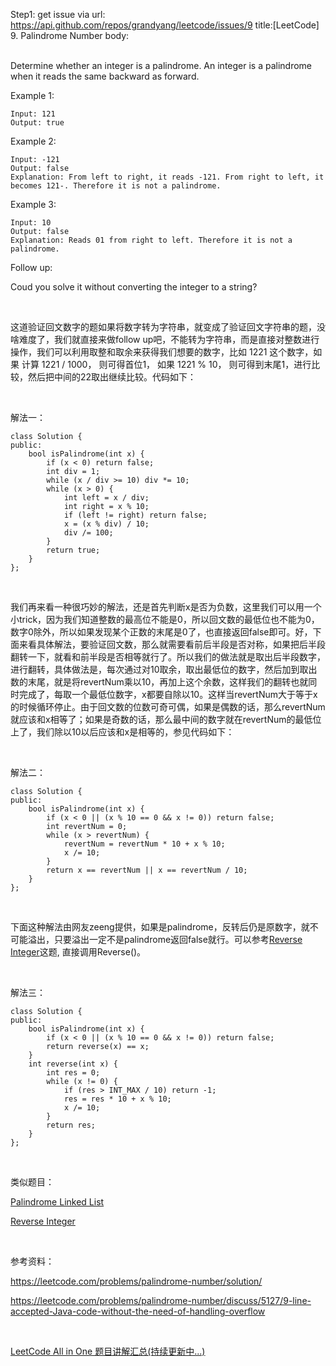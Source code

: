 Step1: get issue via url: https://api.github.com/repos/grandyang/leetcode/issues/9 
 title:[LeetCode] 9. Palindrome Number 
 body:  
  

Determine whether an integer is a palindrome. An integer is a palindrome when it reads the same backward as forward.

Example 1:
    
    
    Input: 121
    Output: true
    

Example 2:
    
    
    Input: -121
    Output: false
    Explanation: From left to right, it reads -121. From right to left, it becomes 121-. Therefore it is not a palindrome.
    

Example 3:
    
    
    Input: 10
    Output: false
    Explanation: Reads 01 from right to left. Therefore it is not a palindrome.
    

Follow up:

Coud you solve it without converting the integer to a string?

 

这道验证回文数字的题如果将数字转为字符串，就变成了验证回文字符串的题，没啥难度了，我们就直接来做follow up吧，不能转为字符串，而是直接对整数进行操作，我们可以利用取整和取余来获得我们想要的数字，比如 1221 这个数字，如果 计算 1221 / 1000， 则可得首位1， 如果 1221 % 10， 则可得到末尾1，进行比较，然后把中间的22取出继续比较。代码如下：

 

解法一：
    
    
    class Solution {
    public:
        bool isPalindrome(int x) {
            if (x < 0) return false;
            int div = 1;
            while (x / div >= 10) div *= 10;
            while (x > 0) {
                int left = x / div;
                int right = x % 10;
                if (left != right) return false;
                x = (x % div) / 10;
                div /= 100;
            }
            return true;
        }
    };

 

我们再来看一种很巧妙的解法，还是首先判断x是否为负数，这里我们可以用一个小trick，因为我们知道整数的最高位不能是0，所以回文数的最低位也不能为0，数字0除外，所以如果发现某个正数的末尾是0了，也直接返回false即可。好，下面来看具体解法，要验证回文数，那么就需要看前后半段是否对称，如果把后半段翻转一下，就看和前半段是否相等就行了。所以我们的做法就是取出后半段数字，进行翻转，具体做法是，每次通过对10取余，取出最低位的数字，然后加到取出数的末尾，就是将revertNum乘以10，再加上这个余数，这样我们的翻转也就同时完成了，每取一个最低位数字，x都要自除以10。这样当revertNum大于等于x的时候循环停止。由于回文数的位数可奇可偶，如果是偶数的话，那么revertNum就应该和x相等了；如果是奇数的话，那么最中间的数字就在revertNum的最低位上了，我们除以10以后应该和x是相等的，参见代码如下：

 

解法二：
    
    
    class Solution {
    public:
        bool isPalindrome(int x) {
            if (x < 0 || (x % 10 == 0 && x != 0)) return false;
            int revertNum = 0;
            while (x > revertNum) {
                revertNum = revertNum * 10 + x % 10;
                x /= 10;
            }
            return x == revertNum || x == revertNum / 10;
        }
    };

 

下面这种解法由网友zeeng提供，如果是palindrome，反转后仍是原数字，就不可能溢出，只要溢出一定不是palindrome返回false就行。可以参考[Reverse Integer](http://www.cnblogs.com/grandyang/p/4125588.html)这题, 直接调用Reverse()。

 

解法三：
    
    
    class Solution {
    public:
        bool isPalindrome(int x) {
            if (x < 0 || (x % 10 == 0 && x != 0)) return false;
            return reverse(x) == x;
        }
        int reverse(int x) {
            int res = 0;
            while (x != 0) {
                if (res > INT_MAX / 10) return -1;
                res = res * 10 + x % 10;
                x /= 10;
            }
            return res;
        }
    };

 

类似题目：

[Palindrome Linked List](http://www.cnblogs.com/grandyang/p/4635425.html)

[Reverse Integer](http://www.cnblogs.com/grandyang/p/4125588.html)

 

参考资料：

<https://leetcode.com/problems/palindrome-number/solution/>

<https://leetcode.com/problems/palindrome-number/discuss/5127/9-line-accepted-Java-code-without-the-need-of-handling-overflow>

 

[LeetCode All in One 题目讲解汇总(持续更新中...)](http://www.cnblogs.com/grandyang/p/4606334.html)

